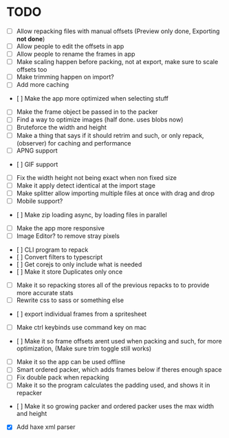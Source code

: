 # TODO

- [ ] Allow repacking files with manual offsets (Preview only done, Exporting **not done**)
- [ ] Allow people to edit the offsets in app
- [ ] Allow people to rename the frames in app
- [ ] Make scaling happen before packing, not at export, make sure to scale offsets too
- [ ] Make trimming happen on import?
- [ ] Add more caching
- [ ] Make the app more optimized when selecting stuff
- [ ] Make the frame object be passed in to the packer
- [ ] Find a way to optimize images (half done. uses blobs now)
- [ ] Bruteforce the width and height
- [ ] Make a thing that says if it should retrim and such, or only repack, (observer) for caching and performance
- [ ] APNG support
- [ ] GIF support
- [ ] Fix the width height not being exact when non fixed size
- [ ] Make it apply detect identical at the import stage
- [ ] Make splitter allow importing multiple files at once with drag and drop
- [ ] Mobile support?
- [ ] Make zip loading async, by loading files in parallel
- [ ] Make the app more responsive
- [ ] Image Editor? to remove stray pixels
- [ ] CLI program to repack
- [ ] Convert filters to typescript
- [ ] Get corejs to only include what is needed
- [ ] Make it store Duplicates only once
- [ ] Make it so repacking stores all of the previous repacks to to provide more accurate stats
- [ ] Rewrite css to sass or something else
- [ ] export individual frames from a spritesheet
- [ ] Make ctrl keybinds use command key on mac
- [ ] Make it so frame offsets arent used when packing and such, for more optimization, (Make sure trim toggle still works)
- [ ] Make it so the app can be used offline
- [ ] Smart ordered packer, which adds frames below if theres enough space
- [ ] Fix double pack when repacking
- [ ] Make it so the program calculates the padding used, and shows it in repacker
- [ ] Make it so growing packer and ordered packer uses the max width and height
- [X] Add haxe xml parser